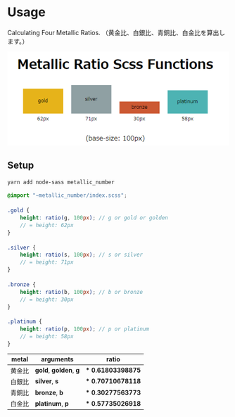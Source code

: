 # Usage

Calculating Four Metallic Ratios.
（黄金比、白銀比、青銅比、白金比を算出します。）

![sample.png](sample.png)

## Setup

```command
yarn add node-sass metallic_number
```

<!-- ## Change Info -->

```scss
@import "~metallic_number/index.scss";

.gold {
    height: ratio(g, 100px); // g or gold or golden
    // = height: 62px
}

.silver {
    height: ratio(s, 100px); // s or silver
    // = height: 71px
}

.bronze {
    height: ratio(b, 100px); // b or bronze
    // = height: 30px
}

.platinum {
    height: ratio(p, 100px); // p or platinum
    // = height: 58px
}
```

| metal  |          arguments          |        ratio        |
| ------ | --------------------------- | ------------------- |
| 黄金比 | __gold__, __golden__, __g__ | __* 0.61803398875__ |
| 白銀比 | __silver__, __s__           | __* 0.70710678118__ |
| 青銅比 | __bronze__, __b__           | __* 0.30277563773__ |
| 白金比 | __platinum__, __p__         | __* 0.57735026918__ |
